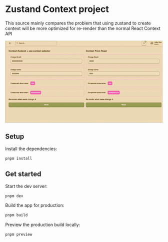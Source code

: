 # Zustand Context project

This source mainly compares the problem that using zustand to create context will be more optimized for re-render than
the normal React Context API

![Compare](./public/context.gif)

## Setup

Install the dependencies:

```bash
pnpm install
```

## Get started

Start the dev server:

```bash
pnpm dev
```

Build the app for production:

```bash
pnpm build
```

Preview the production build locally:

```bash
pnpm preview
```
